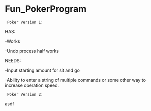 # Fun_PokerProgram

     Poker Version 1:

HAS:

-Works 

-Undo process half works



NEEDS:

-Input starting amount for sit and go

-Ability to enter a string of multiple commands or some other way to increase operation speed.



     Poker Version 2:     
asdf
